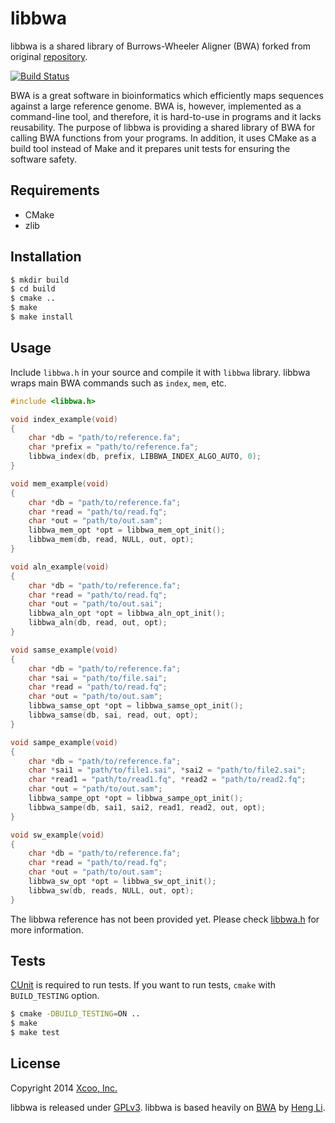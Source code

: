 libbwa
======

libbwa is a shared library of Burrows-Wheeler Aligner (BWA) forked from original
[repository][bwa].

[![Build Status](https://travis-ci.org/chrovis/libbwa.svg?branch=master)](https://travis-ci.org/chrovis/libbwa)

BWA is a great software in bioinformatics which efficiently maps sequences
against a large reference genome. BWA is, however, implemented as a command-line
tool, and therefore, it is hard-to-use in programs and it lacks reusability. The
purpose of libbwa is providing a shared library of BWA for calling BWA functions
from your programs. In addition, it uses CMake as a build tool instead of Make
and it prepares unit tests for ensuring the software safety.

Requirements
------------

- CMake
- zlib

Installation
------------

```bash
$ mkdir build
$ cd build
$ cmake ..
$ make
$ make install
```

Usage
-----

Include `libbwa.h` in your source and compile it with `libbwa` library.
libbwa wraps main BWA commands such as `index`, `mem`, etc.

```c
#include <libbwa.h>

void index_example(void)
{
    char *db = "path/to/reference.fa";
    char *prefix = "path/to/reference.fa";
    libbwa_index(db, prefix, LIBBWA_INDEX_ALGO_AUTO, 0);
}

void mem_example(void)
{
    char *db = "path/to/reference.fa";
    char *read = "path/to/read.fq";
    char *out = "path/to/out.sam";
    libbwa_mem_opt *opt = libbwa_mem_opt_init();
    libbwa_mem(db, read, NULL, out, opt);
}

void aln_example(void)
{
    char *db = "path/to/reference.fa";
    char *read = "path/to/read.fq";
    char *out = "path/to/out.sai";
    libbwa_aln_opt *opt = libbwa_aln_opt_init();
    libbwa_aln(db, read, out, opt);
}

void samse_example(void)
{
    char *db = "path/to/reference.fa";
    char *sai = "path/to/file.sai";
    char *read = "path/to/read.fq";
    char *out = "path/to/out.sam";
    libbwa_samse_opt *opt = libbwa_samse_opt_init();
    libbwa_samse(db, sai, read, out, opt);
}

void sampe_example(void)
{
    char *db = "path/to/reference.fa";
    char *sai1 = "path/to/file1.sai", *sai2 = "path/to/file2.sai";
    char *read1 = "path/to/read1.fq", *read2 = "path/to/read2.fq";
    char *out = "path/to/out.sam";
    libbwa_sampe_opt *opt = libbwa_sampe_opt_init();
    libbwa_sampe(db, sai1, sai2, read1, read2, out, opt);
}

void sw_example(void)
{
    char *db = "path/to/reference.fa";
    char *read = "path/to/read.fq";
    char *out = "path/to/out.sam";
    libbwa_sw_opt *opt = libbwa_sw_opt_init();
    libbwa_sw(db, reads, NULL, out, opt);
}
```

The libbwa reference has not been provided yet.
Please check [libbwa.h][libbwa.h] for more information.

Tests
-----

[CUnit][cunit] is required to run tests.
If you want to run tests, `cmake` with `BUILD_TESTING` option.

```bash
$ cmake -DBUILD_TESTING=ON ..
$ make
$ make test
```

License
-------

Copyright 2014 [Xcoo, Inc.][xcoo]

libbwa is released under [GPLv3][gplv3].
libbwa is based heavily on [BWA][bwa] by [Heng Li][lh3].

[bwa]: https://github.com/lh3/bwa
[libbwa.h]: https://github.com/chrovis/libbwa/blob/master/libbwa.h
[cunit]: http://cunit.sourceforge.net/
[xcoo]: http://www.xcoo.jp/
[gplv3]: http://www.gnu.org/licenses/gpl-3.0.html
[lh3]: https://github.com/lh3
